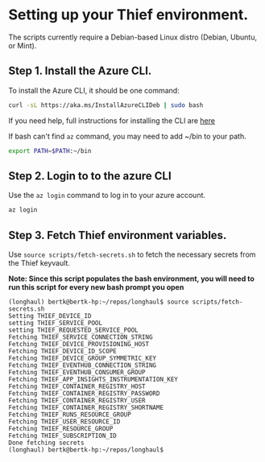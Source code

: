 # Setting up your Thief environment.

The scripts currently require a Debian-based Linux distro (Debian, Ubuntu, or Mint).

## Step 1. Install the Azure CLI.

To install the Azure CLI, it should be one command:

```bash
curl -sL https://aka.ms/InstallAzureCLIDeb | sudo bash
```

If you need help, full instructions for installing the CLI are [here](https://docs.microsoft.com/en-us/cli/azure/install-azure-cli-apt?view=azure-cli-latest)

If bash can't find `az` command, you may need to add ~/bin to your path.
```bash
export PATH=$PATH:~/bin
```

## Step 2. Login to to the azure CLI

Use the `az login` command to log in to your azure account.

```bash
az login
```

## Step 3. Fetch Thief environment variables.

Use `source scripts/fetch-secrets.sh` to fetch the necessary secrets from the Thief keyvault.

**__Note: Since this script populates the bash environment, you will need to run this script for every new bash prompt you open__**


```
(longhaul) bertk@bertk-hp:~/repos/longhaul$ source scripts/fetch-secrets.sh
Setting THIEF_DEVICE_ID
setting THIEF_SERVICE_POOL
setting THIEF_REQUESTED_SERVICE_POOL
Fetching THIEF_SERVICE_CONNECTION_STRING
Fetching THIEF_DEVICE_PROVISIONING_HOST
Fetching THIEF_DEVICE_ID_SCOPE
Fetching THIEF_DEVICE_GROUP_SYMMETRIC_KEY
Fetching THIEF_EVENTHUB_CONNECTION_STRING
Fetching THIEF_EVENTHUB_CONSUMER_GROUP
Fetching THIEF_APP_INSIGHTS_INSTRUMENTATION_KEY
Fetching THIEF_CONTAINER_REGISTRY_HOST
Fetching THIEF_CONTAINER_REGISTRY_PASSWORD
Fetching THIEF_CONTAINER_REGISTRY_USER
Fetching THIEF_CONTAINER_REGISTRY_SHORTNAME
Fetching THIEF_RUNS_RESOURCE_GROUP
Fetching THIEF_USER_RESOURCE_ID
Fetching THIEF_RESOURCE_GROUP
Fetching THIEF_SUBSCRIPTION_ID
Done fetching secrets
(longhaul) bertk@bertk-hp:~/repos/longhaul$
```

